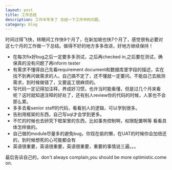 ```yaml
---
layout: post
title: 工作总结
description: 工作半年多了 总结一下工作中的问题。
category: blog
---
```

> 

时间过得飞快，转眼间工作快9个月了，在新加坡也快7个月了，感觉很有必要对这七个月的工作做一下总结。做得不好的地方多多改进，好地方继续保持！
<ul>
<li>在每次fix好bug之后一定要多多测试，之后再checked in,之后要在测试，确保真的没有问题了再inform tester</li>
<li>有需求不懂得自己先看requirement document和数据库里字段的描述，实在找不到再问做需求的人。自己搞不定了，还不懂就一定要问。不能自己去揣测需求，到时候做错了，又要返工很麻烦的。</li>
<li>写代码一定记得加注释，养成好习惯，也许当时能看懂，但是过几个月来看呢？这时就知道注释的好处了，还有别人review你的代码的时候，人家也不会那么累。</li>
<li>多多去看senior staff的代码，看看别人的逻辑，可以学到很多。</li>
<li>告别用框架的东西，自己写sql才会学到更多。</li>
<li>不忙的时候也去研究下框架里的东西，比如事务控制啊，权限配置啊等 看看具体怎样做的。</li>
<li>自己做的module尽量多的避免bug，你现在偷的懒，在UAT的时候你会加倍还的，到时候想死的心可能都会有</li>
<li>英语很重要，英语很重要，英语很重要，重要的事情说三遍。。。</li>
</ul>
最后告诉自己的，don't always complain,you should be more optimistic.come on.